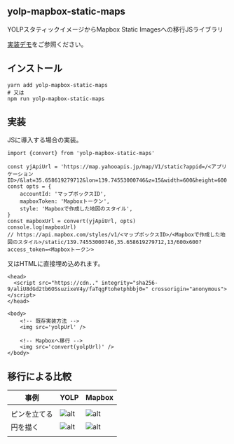 
## yolp-mapbox-static-maps

YOLPスタティックイメージからMapbox Static Imagesへの移行JSライブラリ

[実装デモ](https://hey.mapbox.com/labs-sandbox-demos/yolp-proxy/)をご参照ください。

## インストール

```
yarn add yolp-mapbox-static-maps
# 又は 
npm run yolp-mapbox-static-maps
```

## 実装

JSに導入する場合の実装。

```
import {convert} from 'yolp-mapbox-static-maps'

const yjApiUrl = 'https://map.yahooapis.jp/map/V1/static?appid=/<アプリケーションID>/&lat=35.658619279712&lon=139.74553000746&z=15&width=600&height=600'
const opts = {
    accountId: 'マップボックスID',
    mapboxToken: 'Mapboxトークン',
    style: 'Mapboxで作成した地図のスタイル',
}
const mapboxUrl = convert(yjApiUrl, opts)
console.log(mapboxUrl)
// https://api.mapbox.com/styles/v1/<マップボックスID>/<Mapboxで作成した地図のスタイル>/static/139.74553000746,35.658619279712,13/600x600?access_token=<Mapboxトークン>
```

又はHTMLに直接埋め込めれます。

```
<head>
  <script src="https://cdn.." integrity="sha256-9/aliU8dGd2tb6OSsuzixeV4y/faTqgFtohetphbbj0=" crossorigin="anonymous"></script>
</head>

<body>
    <!-- 既存実装方法 -->
    <img src='yolpUrl' />

    <!-- Mapboxへ移行 -->
    <img src='convert(yolpUrl)' />
</body>
```

## 移行による比較

| 事例 |  YOLP | Mapbox |
----|----|---- 
| | | 
|ピンを立てる | ![alt](https://map.yahooapis.jp/map/V1/static?appid=dj00aiZpPXBsS1dycEZQczV4TyZzPWNvbnN1bWVyc2VjcmV0Jng9NTc-&pin1=35.658619279712,139.74553000746,Tower&z=17&width=600&height=600) | ![alt](https://api.mapbox.com/styles/v1/takutosuzukimapbox/ckbkcwljf0mvt1imr144bf98w/static/pin-s-1+FF0000(139.74553000746,35.658619279712)/139.74553000746,35.658619279712,15/600x600?access_token=pk.eyJ1IjoidGFrdXRvc3V6dWtpbWFwYm94IiwiYSI6ImNrMjJlMXplcTE4a2czY3F3MWkxZHN4cWkifQ.CRcFM34KAOiPKIbscodOqA)
| 円を描く |  ![alt](https://map.yahooapis.jp/map/V1/static?appid=dj00aiZpPXBsS1dycEZQczV4TyZzPWNvbnN1bWVyc2VjcmV0Jng9NTc-&width=600&height=600&e=0,255,0,0,5,0,255,0,127,35.681564010675,139.76721006431,50000:255,0,0,0,5,255,0,0,127,35.991564010675,139.96721006431,10000&pointer=on) | ![alt](https://api.mapbox.com/styles/v1/takutosuzukimapbox/ckbkcwljf0mvt1imr144bf98w/static/path-5+00ff00-1+00ff00-0(c%7Bo%7BEahatYva%40h_PpfBrqOrhDvvNnfFhoMt~Gh%7CKpoIb_J%60xJfyGhwKplEjlL%60%7BBxvLpf%40lvLsl%40fkLm%60CpuK%7BpEzuJa%7CGbmIa%60Jd%7CGk%7BKjdFolMzfDmrNjeBglOla%40gyOma%40gyOkeBglO%7BfDmrNkdFolMe%7CGk%7BKcmIa%60J%7BuJa%7CGquK%7BpEgkLm%60CmvLsl%40yvLpf%40klL%60%7BBiwKplEaxJfyGqoIb_Ju~Gh%7CKofFhoMshDvvNqfBrqOwa%40h_P),path-5+ff0000-1+ff0000-0(kdf%7BEajhuY%7CExkBrS%60iBx%60%40xcBbm%40~%7BAhx%40%7CqAbbAveAfjA%7Cw%40npArh%40xtAhX%7CvAlGzvAuGvtAqXlpAyh%40djA_x%40~aAyeAfx%40%7BqA%60m%40%7B%7BAt%60%40scBpS%7BhB%7CEqkB%7DEqkBqS%7BhBu%60%40scBam%40%7B%7BAgx%40%7BqA_bAyeAejA_x%40mpAyh%40wtAqX%7BvAuG%7DvAlGytAhXopArh%40gjA%7Cw%40cbAveAix%40%7CqAcm%40~%7BAy%60%40xcBsS%60iB%7DExkB)/auto/600x600?access_token=pk.eyJ1IjoidGFrdXRvc3V6dWtpbWFwYm94IiwiYSI6ImNrMjJlMXplcTE4a2czY3F3MWkxZHN4cWkifQ.CRcFM34KAOiPKIbscodOqA) |
|  |  |

